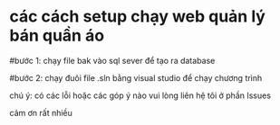 # các cách setup chạy web quản lý bán quần áo
#bước 1: chạy file bak vào sql sever để tạo ra database

#bước 2: chạy đuôi file .sln bằng visual studio để chạy chương trình 

chú ý: có các lỗi hoặc các góp ý nào vui lòng liên hệ tôi ở phần Issues 

cảm ơn rất nhiều
